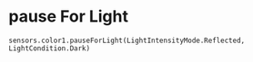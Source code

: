 # pause For Light

```sig
sensors.color1.pauseForLight(LightIntensityMode.Reflected, LightCondition.Dark)
```